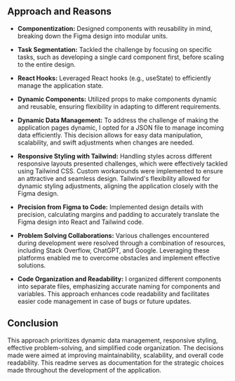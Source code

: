 ## Approach and Reasons

-   **Componentization:** Designed components with reusability in mind, breaking down the Figma design into modular units.

-   **Task Segmentation:** Tackled the challenge by focusing on specific tasks, such as developing a single card component first, before scaling to the entire design.

-   **React Hooks:** Leveraged React hooks (e.g., useState) to efficiently manage the application state.

-   **Dynamic Components:** Utilized props to make components dynamic and reusable, ensuring flexibility in adapting to different requirements.

-   **Dynamic Data Management:** To address the challenge of making the application pages dynamic, I opted for a JSON file to manage incoming data efficiently. This decision allows for easy data manipulation, scalability, and swift adjustments when changes are needed.

-   **Responsive Styling with Tailwind:** Handling styles across different responsive layouts presented challenges, which were effectively tackled using Tailwind CSS. Custom workarounds were implemented to ensure an attractive and seamless design. Tailwind's flexibility allowed for dynamic styling adjustments, aligning the application closely with the Figma design.

-   **Precision from Figma to Code:** Implemented design details with precision, calculating margins and padding to accurately translate the Figma design into React and Tailwind code.

-   **Problem Solving Collaborations:** Various challenges encountered during development were resolved through a combination of resources, including Stack Overflow, ChatGPT, and Google. Leveraging these platforms enabled me to overcome obstacles and implement effective solutions.

-   **Code Organization and Readability:** I organized different components into separate files, emphasizing accurate naming for components and variables. This approach enhances code readability and facilitates easier code management in case of bugs or future updates.

## Conclusion

This approach prioritizes dynamic data management, responsive styling, effective problem-solving, and simplified code organization. The decisions made were aimed at improving maintainability, scalability, and overall code readability. This readme serves as documentation for the strategic choices made throughout the development of the application.
